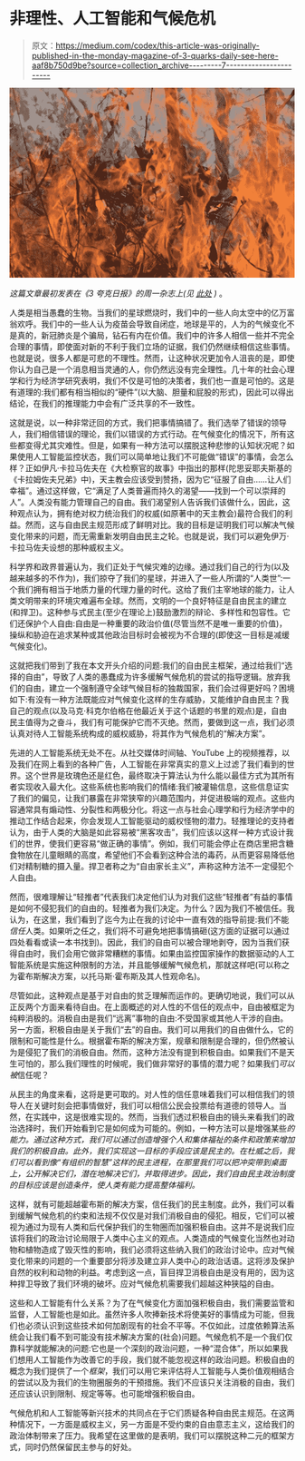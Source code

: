 # 非理性、人工智能和气候危机

> 原文：<https://medium.com/codex/this-article-was-originally-published-in-the-monday-magazine-of-3-quarks-daily-see-here-aaf8b750d9be?source=collection_archive---------7----------------------->

![](img/cc02f405f42a6b1ccace55571bb63ce6.png)

*这篇文章最初发表在《3 夸克日报》的周一杂志上(见* [*此处*](https://3quarksdaily.com/3quarksdaily/2021/08/irrationality-artificial-intelligence-and-the-climate-crisis.html) *)* 。

人类是相当愚蠢的生物。当我们的星球燃烧时，我们中的一些人向太空中的亿万富翁欢呼。我们中的一些人认为疫苗会导致自闭症，地球是平的，人为的气候变化不是真的，新冠肺炎是个骗局，钻石有内在价值。我们中的许多人相信一些并不完全合理的事情，即使面对新的不利于我们立场的证据，我们仍然继续相信这些事情。也就是说，很多人都是可悲的不理性。然而，让这种状况更加令人沮丧的是，即使你认为自己是一个消息相当灵通的人，你仍然远没有完全理性。几十年的社会心理学和行为经济学研究表明，我们不仅是可怕的决策者，我们也一直是可怕的。这是有道理的:我们都有相当相似的“硬件”(以大脑、胆量和屁股的形式)，因此可以得出结论，在我们的推理能力中会有广泛共享的不一致性。

这就是说，以一种非常迂回的方式，我们把事情搞错了。我们选举了错误的领导人，我们相信错误的理论，我们以错误的方式行动。在气候变化的情况下，所有这些都变得尤其灾难性。但是，如果有一种方法可以摆脱这种悲惨的认知状况呢？如果使用人工智能监控状态，我们可以简单地让我们不可能做“错误”的事情，会怎么样？正如伊凡·卡拉马佐夫在《大检察官的故事》中指出的那样(陀思妥耶夫斯基的《卡拉姆佐夫兄弟》中)，天主教会应该受到赞扬，因为它“征服了自由……让人们幸福”。通过这样做，它“满足了人类普遍而持久的渴望——找到一个可以崇拜的人”。人类没有能力管理自己的自由。我们渴望别人告诉我们该做什么，因此，这种观点认为，拥有绝对权力统治我们的权威(如原著中的天主教会)最符合我们的利益。然而，这与自由民主规范形成了鲜明对比。我的目标是证明我们可以解决气候变化带来的问题，而无需重新发明自由民主之轮。也就是说，我们可以避免伊万·卡拉马佐夫设想的那种威权主义。

科学界和政界普遍认为，我们正处于气候灾难的边缘。通过我们自己的行为(以及越来越多的不作为)，我们掠夺了我们的星球，并进入了一些人所谓的“人类世”:一个我们拥有相当于地质力量的代理力量的时代。这给了我们主宰地球的能力，让人类文明带来的环境灾难遍布全球。然而，文明的一个良好特征是自由民主的建立(和捍卫)。这种参与式民主(至少在理论上)鼓励激烈的辩论、多样性和包容性。它们还保护个人自由:自由是一种重要的政治价值(尽管当然不是唯一重要的价值)，操纵和胁迫在追求某种或其他政治目标时会被视为不合理的(即使这一目标是减缓气候变化)。

这就把我们带到了我在本文开头介绍的问题:我们的自由民主框架，通过给我们“选择的自由”，导致了人类的愚蠢成为许多缓解气候危机的尝试的指导逻辑。放弃我们的自由，建立一个强制遵守全球气候目标的独裁国家，我们会过得更好吗？困境如下:有没有一种方法既能应对气候变化这样的生存威胁，又能维护自由民主？我自己的观点(以及马克·科克尔伯格在他最近关于这个话题的书里的观点)是，自由民主值得为之奋斗，我们有可能保护它而不灭绝。然而，要做到这一点，我们必须认真对待人工智能系统构成的威权威胁，将其作为气候危机的“解决方案”。

先进的人工智能系统无处不在。从社交媒体时间轴、YouTube 上的视频推荐，以及我们在网上看到的各种广告，人工智能在非常真实的意义上过滤了我们看到的世界。这个世界是玫瑰色还是红色，最终取决于算法认为什么能以最佳方式为其所有者实现收入最大化。这些系统也影响我们的情绪:我们被灌输信息，这些信息证实了我们的偏见，让我们暴露在非常狭窄的兴趣范围内，并促进极端的观点。这些内容通常具有煽动性、分裂性和两极分化。将这一点与社会心理学和行为经济学中的推动工作结合起来，你会发现人工智能驱动的威权怪物的潜力。轻推理论的支持者认为，由于人类的大脑是如此容易被“黑客攻击”，我们应该以这样一种方式设计我们的世界，使我们更容易“做正确的事情”。例如，我们可能会停止在商店里把含糖食物放在儿童眼睛的高度，希望他们不会看到这种合法的毒药，从而更容易降低他们对精制糖的摄入量。捍卫者称之为“自由家长主义”，声称这种方法不一定侵犯个人自由。

然而，很难理解让“轻推者”代表我们决定他们认为对我们这些“轻推者”有益的事情是如何不侵犯我们的自由的。轻推者为我们决定。为什么？因为我们不被信任。我认为，在这里，我们看到了迄今为止在我的讨论中一直有效的指导前提:我们不能*信任*人类。如果听之任之，我们将不可避免地把事情搞砸(这方面的证据可以通过四处看看或读一本书找到)。因此，我们的自由可以被合理地剥夺，因为当我们获得自由时，我们会用它做非常糟糕的事情。如果由监控国家操作的数据驱动的人工智能系统是实施这种限制的方法，并且能够缓解气候危机，那就这样吧(可以称之为霍布斯解决方案，以托马斯·霍布斯及其人性观命名)。

尽管如此，这种观点是基于对自由的贫乏理解而运作的。更确切地说，我们可以从正反两个方面来看待自由。在上面概述的对人性的不信任的观点中，自由被框定为纯粹消极的。消极自由是我们“远离”事物的自由:不受国家或其他人干涉的自由。另一方面，积极自由是关于我们“去”的自由。我们可以用我们的自由做什么，它的限制和可能性是什么。根据霍布斯的解决方案，规章和限制是合理的，但仍然被认为是侵犯了我们的消极自由。然而，这种方法没有提到积极自由。如果我们不是天生可怕的，那么我们理性的时候呢，我们做非常好的事情的潜力呢？如果我们*可以被*信任呢？

从民主的角度来看，这将是更可取的。对人性的信任意味着我们可以相信我们的领导人在关键时刻会把事情做好，我们可以相信公民会投票给有道德的领导人。当然，在实践中，这是很难实现的。然而，当我们透过积极自由的镜头来看我们的政治选择时，我们开始看到它是如何成为可能的。例如，一种方法可以是增强某些*的能力。通过这种方式，我们可以通过创造增强个人和集体福祉的条件和政策来增加我们的积极自由。此外，我们实现这一目标的手段应该是民主的。在杜威之后，我们可以看到像“有组织的智慧”这样的民主进程，在那里我们可以把冲突带到桌面上，公开解决它们，潜在地解决它们，并取得进步。因此，我们自由民主政治制度的目标应该是创造条件，使人类有能力提高整体福利。*

这样，就有可能超越霍布斯的解决方案，信任我们的民主制度。此外，我们可以看到缓解气候危机的约束和法规不仅仅是对我们消极自由的侵犯。相反，它们可以被视为通过为现有人类和后代保护我们的生物圈而加强积极自由。这并不是说我们应该将我们的政治讨论局限于人类中心主义的观点。人类造成的气候变化当然也对动物和植物造成了毁灭性的影响，我们必须将这些纳入我们的政治讨论中。应对气候变化带来的问题的一个重要部分将涉及建立非人类中心的政治话语。这将涉及保护自然的权利和动物的利益。考虑到这一点，盲目捍卫消极自由是没有用的，因为这种捍卫导致了我们环境的破坏。应对气候危机需要我们超越这种狭隘的自由。

这些和人工智能有什么关系？为了在气候变化方面加强积极自由，我们需要监管和监督，人工智能也是如此。虽然许多人吹捧新技术将使美好的事情成为可能，但我们也必须认识到这些技术如何加剧现有的社会不平等。不仅如此，过度依赖算法系统会让我们看不到可能没有技术解决方案的(社会)问题。气候危机不是一个我们仅靠科学就能解决的问题:它也是一个深刻的政治问题，一种“混合体”，所以如果我们想用人工智能作为改善它的手段，我们就不能忽视这样的政治问题。积极自由的概念为我们提供了一个*框架*，我们可以用它来评估将人工智能与人类价值观相结合的尝试以及为我们的生物圈服务的干预措施。我们不应该只关注消极的自由，我们还应该认识到限制、规定等等。也可能增强积极自由。

气候危机和人工智能等新兴技术的共同点在于它们质疑各种自由民主规范。在这两种情况下，一方面是威权主义，另一方面是不受约束的自由意志主义，这给我们的政治体制带来了压力。我希望在这里做的是表明，我们可以摆脱这种二元的框架方式，同时仍然保留民主参与的好处。